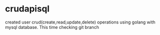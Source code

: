# crudapisql
created user crud(create,read,update,delete) operations using golang with mysql database.
This time checking git branch
